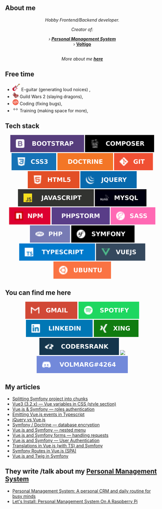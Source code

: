 <h2>About me</h2>
<p align="center"><i>Hobby Frontend/Backend developer. </i></p>
<p align="center"><i>Creator of:</p>
<div align="center" style="list-tyle-type: none;">
  › <b><a href="http://personal-management-system.pl/login">Personal Management System</a></b></i><br/>
  › <b><a href="http://voltigo.pl/">Voltigo</a></b></i>
</div><br/>
  
<p align="center"><i>More about me <b><a href="https://github.com/Volmarg/Volmarg/raw/main/data/nope.jpg">here</a></b></i></p>

<h2>Free time</h2>
<ul><li><img src="data/icons/electric-guitar.png" width="25"> E-guitar (generating loud noices) ,
<li><img src="data/icons/gw2.png" width="20">  Guild Wars 2 (slaying dragons),
<li><img src="data/icons/code.png" width="20"> Coding (fixing bugs),
<li><img src="data/icons/training.png" width="20"> Training (making space for more),</ul>

<h2>Tech stack</h2>
<p float="left" align="center">   
  <img src="data/badges/bootstrap .svg">    
  <img src="data/badges/composer.svg"  >     
  <img src="data/badges/css3.svg" 	   >    
  <img src="data/badges/doctrine.svg"  >    
  <img src="data/badges/git.svg"       >    
  <img src="data/badges/html5.svg" 	   >    
  <img src="data/badges/jquery.svg"    >    
  <img src="data/badges/js.svg" 	   >    
  <img src="data/badges/mysql.svg" 	   >	    
  <img src="data/badges/npm.svg" 	   >    
  <img src="data/badges/phpstorm.svg"  >	    
  <img src="data/badges/sass.svg" 	   >
  <img src="data/badges/php.svg"   >
  <img src="data/badges/symfony.svg"   >
  <img src="data/badges/ts.svg" 	   >
  <img src="data/badges/vuejs.svg" 	   >
  <img src="data/badges/ubuntu.svg"    ></p>

<h2>You can find me here</h2>
<p align="center">
<a href="mailto:dwlodarczyk12@gmail.com" >  <img src="data/badges/gmail.svg"></a>
<a href="https://open.spotify.com/user/volmarg">  <img src="data/badges/spotify.svg"></a>
<a href="https://www.linkedin.com/in/volmarg/">  <img src="data/badges/linkedin.svg"></a>
<a href="https://www.xing.com/profile/Dariusz_Wlodarczyk2">  <img src="data/badges/xing.svg"></a>
<a href="https://profile.codersrank.io/user/volmarg/">  <img src="data/badges/codersrank.svg"></a>
<a href="https://medium.com/@Volmarg"><img src="https://img.shields.io/badge/Medium-%23000000.svg?&style=for-the-badge&logo=Medium&logoColor=white" /></a>
  
  
<img src="data/badges/discord.svg">
</p>

<h2>My articles</h2>
<ul>
<li><a href="https://medium.com/@Volmarg/splitting-symfony-project-into-chunks-c297b5a55dab">Splitting Symfony project into chunks</a></li>
<li><a href="https://medium.com/@Volmarg/vue3-3-2-x-vue-variables-in-css-style-section-2803047bf7f9">Vue3 (3.2.x) — Vue variables in CSS (style section)</a></li>
<li><a href="https://medium.com/@Volmarg/vue-js-symfony-roles-authentication-f9c5ea00d750">Vue.js & Symfony — roles authentication</a></li>
<li><a href="https://medium.com/@Volmarg/emitting-vue-js-events-in-typescript-d99d5ec9d15f">Emitting Vue.js events in Typescript</a></li>
<li><a href="https://dzone.com/articles/jquery-vs-vuejs">jQuery vs Vue.js</a></li>
<li><a href="https://medium.com/@Volmarg/symfony-doctrine-database-encryption-50d7e01d8f69">Symfony / Doctrine — database encryption</a></li>
<li><a href="https://medium.com/@Volmarg/vue-js-and-symfony-nested-menu-5d593185ea1">Vue.js and Symfony — nested menu</a></li> 
<li><a href="https://medium.com/@Volmarg/vue-js-and-symfony-forms-ba5139f77f5f">Vue.js and Symfony forms — handling requests</a></li>
<li><a href="https://dzone.com/articles/vuejs-and-symfony-user-authentication">Vue.js and Symfony — User Authentication</a></li>
<li><a href="https://medium.com/@Volmarg/translations-in-vue-js-with-ts-and-symfony-e91b3382acb1">Translations in Vue.js (with TS) and Symfony</a></li>  
<li><a href="https://dzone.com/articles/symfony-routes-in-vuejs-spa">Symfony Routes in Vue.js (SPA)</a></li>  
<li><a href="https://medium.com/@Volmarg/vue-js-and-twig-in-symfony-5c20aef5c57d">Vue.js and Twig in Symfony</a></li>
</ul>

<h2>They write /talk about my <b><a href="http://personal-management-system.pl/login">Personal Management System</a></b> </h2>
<ul>
<li><a href="https://medevel.com/personal-management-system/">Personal Management System: A personal CRM and daily routine for busy minds</a></li>
<li><a href="https://www.youtube.com/watch?v=4TjtP-pE8Oo">Let's Install: Personal Management System On A Raspberry Pi</a></li>  
</ul>


